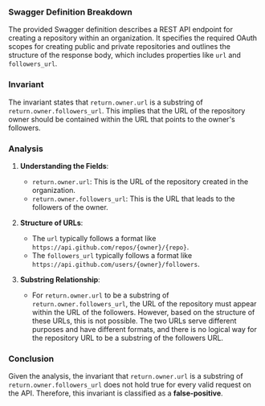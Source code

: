 ### Swagger Definition Breakdown
The provided Swagger definition describes a REST API endpoint for creating a repository within an organization. It specifies the required OAuth scopes for creating public and private repositories and outlines the structure of the response body, which includes properties like `url` and `followers_url`.

### Invariant
The invariant states that `return.owner.url` is a substring of `return.owner.followers_url`. This implies that the URL of the repository owner should be contained within the URL that points to the owner's followers.

### Analysis
1. **Understanding the Fields**:
   - `return.owner.url`: This is the URL of the repository created in the organization.
   - `return.owner.followers_url`: This is the URL that leads to the followers of the owner.

2. **Structure of URLs**:
   - The `url` typically follows a format like `https://api.github.com/repos/{owner}/{repo}`.
   - The `followers_url` typically follows a format like `https://api.github.com/users/{owner}/followers`.

3. **Substring Relationship**:
   - For `return.owner.url` to be a substring of `return.owner.followers_url`, the URL of the repository must appear within the URL of the followers. However, based on the structure of these URLs, this is not possible. The two URLs serve different purposes and have different formats, and there is no logical way for the repository URL to be a substring of the followers URL.

### Conclusion
Given the analysis, the invariant that `return.owner.url` is a substring of `return.owner.followers_url` does not hold true for every valid request on the API. Therefore, this invariant is classified as a **false-positive**.
